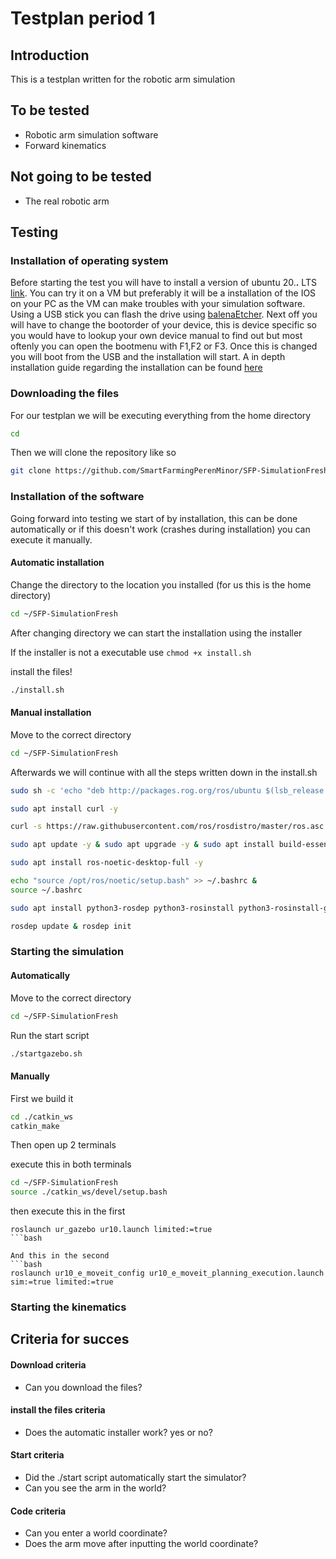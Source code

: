 # Testplan period 1

## Introduction
This is a testplan written for the robotic arm simulation

## To be tested
- Robotic arm simulation software
- Forward kinematics

## Not going to be tested
- The real robotic arm

## Testing


### Installation of operating system
Before starting the test you will have to install a version of ubuntu 20.**.** LTS [link](https://releases.ubuntu.com/20.04/). You can try it on a VM but preferably it will be a installation of the IOS on your PC as the VM can make troubles with your simulation software. Using a USB stick you can flash the drive using [balenaEtcher](https://www.balena.io/etcher/). Next off you will have to change the bootorder of your device, this is device specific so you would have to lookup your own device manual to find out but most oftenly you can open the bootmenu with F1,F2 or F3. Once this is changed you will boot from the USB and the installation will start. A in depth installation guide regarding the installation can be found [here](https://itsfoss.com/install-ubuntu/)

### Downloading the files
For our testplan we will be executing everything from the home directory
```bash
cd
```

Then we will clone the repository like so
```bash
git clone https://github.com/SmartFarmingPerenMinor/SFP-SimulationFresh.git
```
 

### Installation of the software
Going forward into testing we start of by installation, this can be done automatically or if this doesn't work (crashes during installation) you can execute it manually.

#### Automatic installation
Change the directory to the location you installed (for us this is the home directory)
```bash
cd ~/SFP-SimulationFresh 
```
After changing directory we can start the installation using the installer

If the installer is not a executable use ` chmod +x install.sh `


install the files!
```bash
./install.sh
```
#### Manual installation
Move to the correct directory
```bash
cd ~/SFP-SimulationFresh
```

Afterwards we will continue with all the steps written down in the install.sh
```bash
sudo sh -c 'echo "deb http://packages.rog.org/ros/ubuntu $(lsb_release -sc) main" > /etc/apt/sources.list.d/ros-latest.list'
```
```bash
sudo apt install curl -y
```
```bash
curl -s https://raw.githubusercontent.com/ros/rosdistro/master/ros.asc | sudo apt-key add -
```
```bash
sudo apt update -y & sudo apt upgrade -y & sudo apt install build-essentials
```
```bash
sudo apt install ros-noetic-desktop-full -y
```
```bash
echo "source /opt/ros/noetic/setup.bash" >> ~/.bashrc &
source ~/.bashrc
```
```bash
sudo apt install python3-rosdep python3-rosinstall python3-rosinstall-generator python3-wstool build-essential python3-catkin python3-catkin-tools -y
```
```bash
rosdep update & rosdep init
```

### Starting the simulation
#### Automatically
Move to the correct directory
```bash
cd ~/SFP-SimulationFresh
```

Run the start script 
```bash
./startgazebo.sh
```

#### Manually
First we build it

```bash
cd ./catkin_ws
catkin_make
```

Then open up 2 terminals


execute this in both terminals
```bash
cd ~/SFP-SimulationFresh
source ./catkin_ws/devel/setup.bash
```

then execute this in the first
```
roslaunch ur_gazebo ur10.launch limited:=true
```bash

And this in the second
```bash
roslaunch ur10_e_moveit_config ur10_e_moveit_planning_execution.launch sim:=true limited:=true
```


### Starting the kinematics

## Criteria for succes
#### Download criteria
- Can you download the files?

#### install the files criteria
- Does the automatic installer work? yes or no?

#### Start criteria
- Did the ./start script automatically start the simulator?
- Can you see the arm in the world?

#### Code criteria
- Can you enter a world coordinate?
- Does the arm move after inputting the world coordinate?

